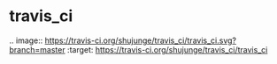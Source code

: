 # travis_ci
.. image:: https://travis-ci.org/shujunge/travis_ci/travis_ci.svg?branch=master
    :target: https://travis-ci.org/shujunge/travis_ci/travis_ci
